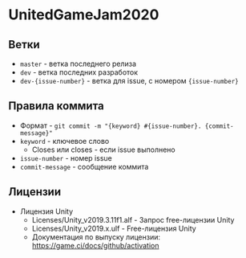 # UnitedGameJam2020

## Ветки

- `master` - ветка последнего релиза
- `dev` - ветка последних разработок
- `dev-{issue-number}` - ветка для issue, с номером `{issue-number}`

## Правила коммита

- Формат - `git commit -m "{keyword} #{issue-number}. {commit-message}"`
- `keyword` - ключевое слово
    - Closes или closes - если issue выполнено
- `issue-number` - номер issue
- `commit-message` - сообщение коммита

## Лицензии

- Лицензия Unity
    - Licenses/Unity_v2019.3.11f1.alf - Запрос free-лицензии Unity
    - Licenses/Unity_v2019.x.ulf - Free-лицензия Unity
    - Документация по выпуску лицензии: https://game.ci/docs/github/activation
